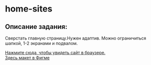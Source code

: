 # home-sites
<h2>Описание задания:</h2>
<p>Сверстать главную страницу.Нужен адаптив. Можно ограничиться шапкой, 1-2 экранами и подвалом.</p> 

<a href = "https://marinakisljkova.github.io/home-sites/"> Нажмите сюда, чтобы увидеть сайт в браузере. </a><br>
<a href = "https://www.figma.com/file/47VXEZg5r9q0rU3AfsEugb/%D0%9A%D0%BE%D0%BC%D0%BF%D0%BB%D0%B5%D0%BA%D1%81%D0%BD%D1%8B%D0%B9-%D0%B8%D0%BD%D1%82%D0%B5%D1%80%D0%BD%D0%B5%D1%82-%D0%BC%D0%B0%D1%80%D0%BA%D0%B5%D1%82%D0%B8%D0%BD%D0%B3-(%D0%B4%D0%BB%D1%8F-%D0%B3%D0%B8%D1%82-%D1%85%D0%B0%D0%B1%D0%B0)?type=design&node-id=0-1&mode=design&t=KtTpQsuouUDYaMQW-0">Здесь макет в Фигме</a>
